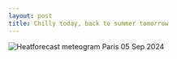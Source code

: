 ```yaml
---
layout: post
title: Chilly today, back to summer tomorrow
---
```


![Heatforecast meteogram Paris 05 Sep 2024](https://heatforecast.github.io/images/paris_2024090500.png)